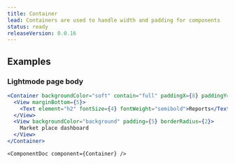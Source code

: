```yaml
---
title: Container
lead: Containers are used to handle width and padding for components
status: ready
releaseVersion: 0.0.16
---
```


## Examples

### Lightmode page body
```.jsx
<Container backgroundColor="soft" contain="full" paddingX={8} paddingY={6}>
  <View marginBottom={5}>
    <Text element="h2" fontSize={4} fontWeight="semibold">Reports</Text>
  </View>
  <View backgroundColor="background" padding={5} borderRadius={2}>
    Market place dashboard
  </View>
</Container>
```

```!jsx
<ComponentDoc component={Container} />
```
